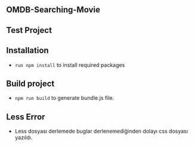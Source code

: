 ## OMDB-Searching-Movie
## Test Project

## Installation
* `run npm install` to install required packages

## Build project
* `npm run build` to generate bundle.js file.

## Less Error

* Less dosyası derlemede buglar derlenemediğinden dolayı css dosyası yazıldı.